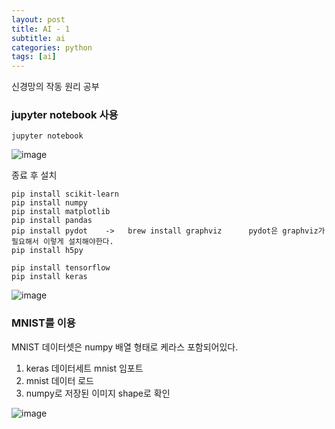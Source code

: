 ```yaml
---
layout: post
title: AI - 1
subtitle: ai
categories: python
tags: [ai]
---
```


신경망의 작동 원리 공부



### jupyter notebook 사용

```
jupyter notebook
```


![image](https://user-images.githubusercontent.com/62547169/123582560-fcfa2a00-d818-11eb-8f1c-a4c2386293fe.png)


종료 후 설치

```
pip install scikit-learn
pip install numpy
pip install matplotlib
pip install pandas
pip install pydot    ->   brew install graphviz      pydot은 graphviz가 필요해서 이렇게 설치해야한다.
pip install h5py
```

```
pip install tensorflow
pip install keras
```

![image](https://user-images.githubusercontent.com/62547169/123583699-097f8200-d81b-11eb-9e0c-9fe8430efb43.png)



### MNIST를 이용

MNIST 데이터셋은 numpy 배열 형태로 케라스 포함되어있다.

1. keras 데이터세트 mnist 임포트
2. mnist 데이터 로드
3. numpy로 저장된 이미지 shape로 확인

![image](https://user-images.githubusercontent.com/62547169/123584063-ae9a5a80-d81b-11eb-8f6e-ad1c8d91b769.png)


